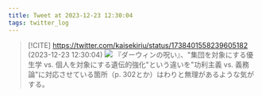 ```yaml
---
title: Tweet at 2023-12-23 12:30:04
tags: twitter_log
---
```


> [!CITE] https://twitter.com/kaisekiriu/status/1738401558239605182 (2023-12-23 12:30:04)
> ![](https://twitter.com/kaisekiriu/status/1738401558239605182)
> 『ダーウィンの呪い』、"集団を対象にする優生学 vs. 個人を対象にする遺伝的強化"という違いを"功利主義 vs. 義務論"に対応させている箇所（p. 302とか）はわりと無理があるような気がする。
